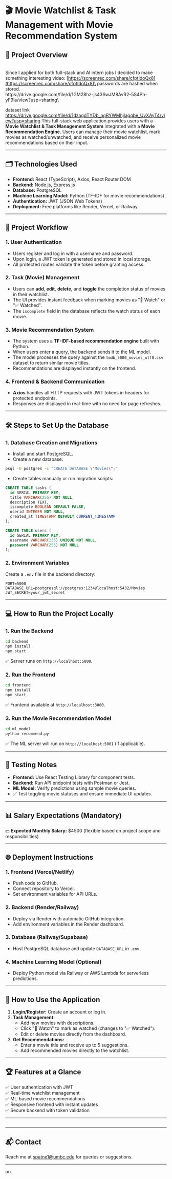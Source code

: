 # 🎬 Movie Watchlist & Task Management with Movie Recommendation System

## 📖 Project Overview

\
Since I applied for both full-stack and AI intern jobs I decided to make something interesting video: [https://screenrec.com/share/cfptIdoQx8](https://screenrec.com/share/cfptIdoQx8)\
passwords are hashed when stored.\
https\://drive.google.com/file/d/1GM28hz-js43SwJM8AvR2-5S4Ph-yF9la/view?usp=sharing\

dataset link https://drive.google.com/file/d/1dzagdTYDb_aqRYWMhjlagqbe_UvXAyT4/view?usp=sharing
This full-stack web application provides users with a **Movie Watchlist & Task Management System** integrated with a **Movie Recommendation Engine**. Users can manage their movie watchlist, mark movies as watched/unwatched, and receive personalized movie recommendations based on their input.

---

## 🗂️ Technologies Used

- **Frontend:** React (TypeScript), Axios, React Router DOM
- **Backend:** Node.js, Express.js
- **Database:** PostgreSQL
- **Machine Learning Model:** Python (TF-IDF for movie recommendations)
- **Authentication:** JWT (JSON Web Tokens)
- **Deployment:** Free platforms like Render, Vercel, or Railway

---

## 🚀 Project Workflow

### 1. **User Authentication**

- Users register and log in with a username and password.
- Upon login, a JWT token is generated and stored in local storage.
- All protected routes validate the token before granting access.

### 2. **Task (Movie) Management**

- Users can **add**, **edit**, **delete**, and **toggle** the completion status of movies in their watchlist.
- The UI provides instant feedback when marking movies as "👀 Watch" or "✅ Watched".
- The `iscomplete` field in the database reflects the watch status of each movie.

### 3. **Movie Recommendation System**

- The system uses a **TF-IDF-based recommendation engine** built with Python.
- When users enter a query, the backend sends it to the ML model.
- The model processes the query against the `tmdb_5000_movies_utf8.csv` dataset to return similar movie titles.
- Recommendations are displayed instantly on the frontend.

### 4. **Frontend & Backend Communication**

- **Axios** handles all HTTP requests with JWT tokens in headers for protected endpoints.
- Responses are displayed in real-time with no need for page refreshes.

---

## 🛠️ Steps to Set Up the Database

### 1. **Database Creation and Migrations**

- Install and start PostgreSQL.
- Create a new database:

```bash
psql -U postgres -c "CREATE DATABASE \"Movies\";"
```

- Create tables manually or run migration scripts:

```sql
CREATE TABLE tasks (
  id SERIAL PRIMARY KEY,
  title VARCHAR(255) NOT NULL,
  description TEXT,
  iscomplete BOOLEAN DEFAULT FALSE,
  userid INTEGER NOT NULL,
  created_at TIMESTAMP DEFAULT CURRENT_TIMESTAMP
);

CREATE TABLE users (
  id SERIAL PRIMARY KEY,
  username VARCHAR(255) UNIQUE NOT NULL,
  password VARCHAR(255) NOT NULL
);
```

### 2. **Environment Variables**

Create a `.env` file in the backend directory:

```env
PORT=5000
DATABASE_URL=postgresql://postgres:1234@localhost:5432/Movies
JWT_SECRET=your_jwt_secret
```

---

## 💻 How to Run the Project Locally

### 1. **Run the Backend**

```bash
cd backend
npm install
npm start
```

✅ Server runs on `http://localhost:5000`.

### 2. **Run the Frontend**

```bash
cd frontend
npm install
npm start
```

✅ Frontend available at `http://localhost:3000`.

### 3. **Run the Movie Recommendation Model**

```bash
cd ml_model
python recommend.py
```

✅ The ML server will run on `http://localhost:5001` (if applicable).

---

## 🧪 Testing Notes

- **Frontend:** Use React Testing Library for component tests.
- **Backend:** Run API endpoint tests with Postman or Jest.
- **ML Model:** Verify predictions using sample movie queries.
- ✅ Test toggling movie statuses and ensure immediate UI updates.

---

## 📊 Salary Expectations (Mandatory)

💵 **Expected Monthly Salary:** \$4500 (flexible based on project scope and responsibilities)

---

## 🌐 Deployment Instructions

### 1. **Frontend (Vercel/Netlify)**

- Push code to GitHub.
- Connect repository to Vercel.
- Set environment variables for API URLs.

### 2. **Backend (Render/Railway)**

- Deploy via Render with automatic GitHub integration.
- Add environment variables in the Render dashboard.

### 3. **Database (Railway/Supabase)**

- Host PostgreSQL database and update `DATABASE_URL` in `.env`.

### 4. **Machine Learning Model (Optional)**

- Deploy Python model via Railway or AWS Lambda for serverless predictions.

---

## 📝 How to Use the Application

1. **Login/Register:** Create an account or log in.
2. **Task Management:**
   - Add new movies with descriptions.
   - Click "👀 Watch" to mark as watched (changes to "✅ Watched").
   - Edit or delete movies directly from the dashboard.
3. **Get Recommendations:**
   - Enter a movie title and receive up to 5 suggestions.
   - Add recommended movies directly to the watchlist.

---

## 🏆 Features at a Glance

✅ User authentication with JWT\
✅ Real-time watchlist management\
✅ ML-based movie recommendations\
✅ Responsive frontend with instant updates\
✅ Secure backend with token validation

---

##

---

## 📬 Contact

Reach me at [spatne1@umbc.edu](mailto\:spatne1@umbc.edu) for queries or suggestions.

---

on.

